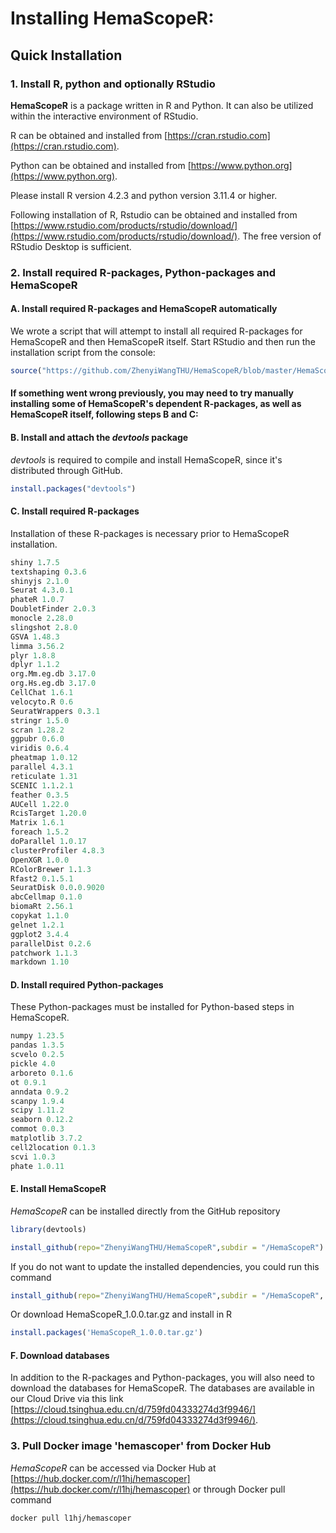 # Installing HemaScopeR:

## Quick Installation

### 1. Install R, python and optionally RStudio

**HemaScopeR** is a package written in R and Python. It can also be utilized within the interactive environment of RStudio.

R can be obtained and installed from [https://cran.rstudio.com](https://cran.rstudio.com).

Python can be obtained and installed from [https://www.python.org](https://www.python.org).

Please install R version 4.2.3 and python version 3.11.4 or higher.

Following installation of R, Rstudio can be obtained and installed from [https://www.rstudio.com/products/rstudio/download/](https://www.rstudio.com/products/rstudio/download/). The free version of RStudio Desktop is sufficient.

### 2. Install required R-packages, Python-packages and HemaScopeR

#### A. Install required R-packages and HemaScopeR automatically

We wrote a script that will attempt to install all required R-packages for HemaScopeR and then HemaScopeR itself. Start RStudio and then run the installation script from the console:

```R
source("https://github.com/ZhenyiWangTHU/HemaScopeR/blob/master/HemaScopeR-install.R")
```

#### If something went wrong previously, you may need to try manually installing some of HemaScopeR's dependent R-packages, as well as HemaScopeR itself, following steps B and C:

#### B. Install and attach the *devtools* package

*devtools* is required to compile and install HemaScopeR, since it's distributed through GitHub.

```R
install.packages("devtools")
```
     
#### C. Install required R-packages

Installation of these R-packages is necessary prior to HemaScopeR installation.

```R
shiny 1.7.5
textshaping 0.3.6
shinyjs 2.1.0
Seurat 4.3.0.1
phateR 1.0.7
DoubletFinder 2.0.3
monocle 2.28.0
slingshot 2.8.0
GSVA 1.48.3
limma 3.56.2
plyr 1.8.8
dplyr 1.1.2
org.Mm.eg.db 3.17.0
org.Hs.eg.db 3.17.0
CellChat 1.6.1
velocyto.R 0.6
SeuratWrappers 0.3.1
stringr 1.5.0
scran 1.28.2
ggpubr 0.6.0
viridis 0.6.4
pheatmap 1.0.12
parallel 4.3.1
reticulate 1.31
SCENIC 1.1.2.1
feather 0.3.5
AUCell 1.22.0
RcisTarget 1.20.0
Matrix 1.6.1
foreach 1.5.2
doParallel 1.0.17
clusterProfiler 4.8.3
OpenXGR 1.0.0
RColorBrewer 1.1.3
Rfast2 0.1.5.1
SeuratDisk 0.0.0.9020
abcCellmap 0.1.0
biomaRt 2.56.1
copykat 1.1.0
gelnet 1.2.1
ggplot2 3.4.4
parallelDist 0.2.6
patchwork 1.1.3
markdown 1.10
```

#### D. Install required Python-packages

These Python-packages must be installed for Python-based steps in HemaScopeR.

```Python
numpy 1.23.5
pandas 1.3.5
scvelo 0.2.5
pickle 4.0
arboreto 0.1.6
ot 0.9.1
anndata 0.9.2
scanpy 1.9.4
scipy 1.11.2
seaborn 0.12.2
commot 0.0.3
matplotlib 3.7.2
cell2location 0.1.3
scvi 1.0.3
phate 1.0.11
```
     
#### E. Install HemaScopeR

*HemaScopeR* can be installed directly from the GitHub repository

```R
library(devtools)
```  

```R
install_github(repo="ZhenyiWangTHU/HemaScopeR",subdir = "/HemaScopeR")
```

If you do not want to update the installed dependencies, you could run this command

```R
install_github(repo="ZhenyiWangTHU/HemaScopeR",subdir = "/HemaScopeR", dep = FALSE)
```

Or download HemaScopeR_1.0.0.tar.gz and install in R

```R
install.packages('HemaScopeR_1.0.0.tar.gz')
```

#### F. Download databases
In addition to the R-packages and Python-packages, you will also need to download the databases for HemaScopeR. The databases are available in our Cloud Drive via this link [https://cloud.tsinghua.edu.cn/d/759fd04333274d3f9946/](https://cloud.tsinghua.edu.cn/d/759fd04333274d3f9946/).

### 3. Pull Docker image 'hemascoper' from Docker Hub

*HemaScopeR* can be accessed via Docker Hub at [https://hub.docker.com/r/l1hj/hemascoper](https://hub.docker.com/r/l1hj/hemascoper) or through Docker pull command 

```shell
docker pull l1hj/hemascoper
```
